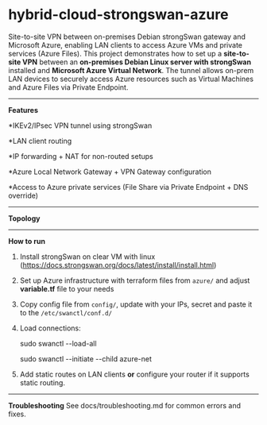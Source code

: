 # hybrid-cloud-strongswan-azure

Site-to-site VPN between on-premises Debian strongSwan gateway and Microsoft Azure, enabling LAN clients to access Azure VMs and private services (Azure Files).
This project demonstrates how to set up a **site-to-site VPN** between an **on-premises Debian Linux server with strongSwan** installed and **Microsoft Azure Virtual Network**.
The tunnel allows on-prem LAN devices to securely access Azure resources such as Virtual Machines and Azure Files via Private Endpoint.

----------------------------------------------------------------------------------

**Features**

*IKEv2/IPsec VPN tunnel using strongSwan

*LAN client routing

*IP forwarding + NAT for non-routed setups

*Azure Local Network Gateway + VPN Gateway configuration

*Access to Azure private services (File Share via Private Endpoint + DNS override)

----------------------------------------------------------------------------------

**Topology**

----------------------------------------------------------------------------------

**How to run**

1. Install strongSwan on clear VM with linux (https://docs.strongswan.org/docs/latest/install/install.html)
2. Set up Azure infrastructure with terraform files from `azure/` and adjust **variable.tf** file to your needs
3. Copy config file from `config/`, update with your IPs, secret and paste it to the `/etc/swanctl/conf.d/`
4. Load connections:
   
    sudo swanctl --load-all

    sudo swanctl --initiate --child azure-net

5. Add static routes on LAN clients **or** configure your router if it supports static routing.

----------------------------------------------------------------------------------

**Troubleshooting**
See docs/troubleshooting.md for common errors and fixes.
